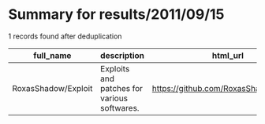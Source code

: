 
# Summary for results/2011/09/15
    
1 records found after deduplication

| full_name | description | html_url | matched_list | matched_count | pushed_at | size | stargazers_count | language | forks_count |
|---------------------|---------------------------------------------|----------------------------------------|----------------|-----------------|---------------------------|--------|--------------------|------------|---------------|
| RoxasShadow/Exploit | Exploits and patches for various softwares. | https://github.com/RoxasShadow/Exploit | ['exploit'] | 1 | 2011-09-15 13:08:06+00:00 | 92 | 1 | PHP | 0 |
